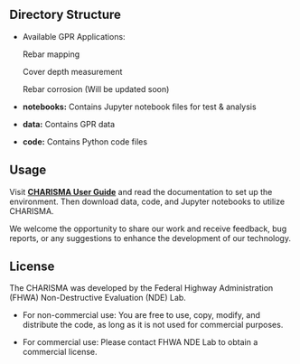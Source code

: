 
## Directory Structure

- Available GPR Applications:

	Rebar mapping

	Cover depth measurement

	Rebar corrosion (Will be updated soon)


- **notebooks:** Contains Jupyter notebook files for test & analysis

- **data:** Contains GPR data
  
- **code:** Contains Python code files


## Usage

Visit [**CHARISMA User Guide**](https://tfhrcfastndelab.github.io/CHARISMA/) and read the documentation to set up the environment. Then download data, code, and Jupyter notebooks to utilize CHARISMA.

We welcome the opportunity to share our work and receive feedback, bug reports, or any suggestions to enhance the development of our technology.


## License

The CHARISMA was developed by the Federal Highway Administration (FHWA) Non-Destructive Evaluation (NDE) Lab.

- For non-commercial use: You are free to use, copy, modify, and distribute the code, as long as it is not used for commercial purposes.

- For commercial use: Please contact FHWA NDE Lab to obtain a commercial license.
